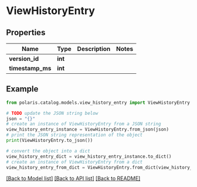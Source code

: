 # ViewHistoryEntry


## Properties

Name | Type | Description | Notes
------------ | ------------- | ------------- | -------------
**version_id** | **int** |  | 
**timestamp_ms** | **int** |  | 

## Example

```python
from polaris.catalog.models.view_history_entry import ViewHistoryEntry

# TODO update the JSON string below
json = "{}"
# create an instance of ViewHistoryEntry from a JSON string
view_history_entry_instance = ViewHistoryEntry.from_json(json)
# print the JSON string representation of the object
print(ViewHistoryEntry.to_json())

# convert the object into a dict
view_history_entry_dict = view_history_entry_instance.to_dict()
# create an instance of ViewHistoryEntry from a dict
view_history_entry_from_dict = ViewHistoryEntry.from_dict(view_history_entry_dict)
```
[[Back to Model list]](../README.md#documentation-for-models) [[Back to API list]](../README.md#documentation-for-api-endpoints) [[Back to README]](../README.md)


